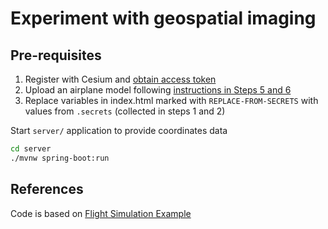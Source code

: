 # Experiment with geospatial imaging

## Pre-requisites

1. Register with Cesium and [obtain access token](https://cesium.com/ion/tokens)
2. Upload an airplane model following [instructions in Steps 5 and 6]((https://cesium.com/docs/tutorials/build-a-flight-tracker/))
3. Replace variables in index.html marked with `REPLACE-FROM-SECRETS` with values from `.secrets` (collected in steps 1 and 2)

Start `server/` application to provide coordinates data

```bash
cd server
./mvnw spring-boot:run
```

## References

Code is based on [Flight Simulation Example](https://cesium.com/docs/tutorials/build-a-flight-tracker/)
